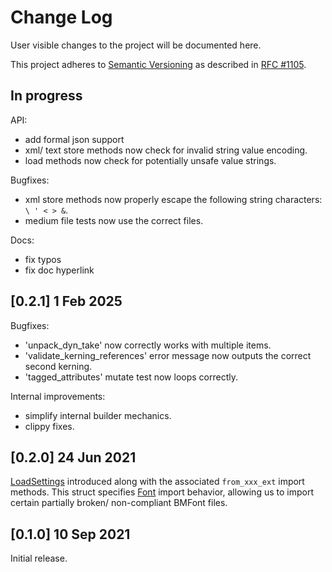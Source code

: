 # Change Log

User visible changes to the project will be documented here.

This project adheres to [Semantic Versioning](http://semver.org/) as described in [RFC #1105](https://github.com/rust-lang/rfcs/blob/master/text/1105-api-evolution.md).


## In progress

API:
- add formal json support
- xml/ text store methods now check for invalid string value encoding.
- load methods now check for potentially unsafe value strings.

Bugfixes:
- xml store methods now properly escape the following string characters: `\ ' < > &`.
- medium file tests now use the correct files.

Docs:
- fix typos
- fix doc hyperlink


## [0.2.1] 1 Feb 2025

Bugfixes: 
- 'unpack_dyn_take' now correctly works with multiple items.
- 'validate_kerning_references' error message now outputs the correct second kerning.
- 'tagged_attributes' mutate test now loops correctly.

Internal improvements:
- simplify internal builder mechanics.
- clippy fixes.


## [0.2.0] 24 Jun 2021

[LoadSettings](https://docs.rs/bmfont_rs/0.2.0/bmfont_rs/struct.LoadSettings.html) introduced along with the associated `from_xxx_ext` import methods.
This struct specifies [Font](https://docs.rs/bmfont_rs/0.2.0/bmfont_rs/struct.Font.html) import behavior, allowing us to import certain partially broken/ non-compliant BMFont files.

## [0.1.0] 10 Sep 2021

Initial release.
